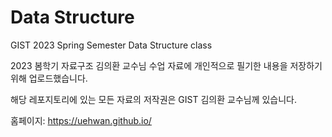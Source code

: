 # Data Structure
GIST 2023 Spring Semester Data Structure class

2023 봄학기 자료구조 김의환 교수님 수업 자료에 개인적으로 필기한 내용을 저장하기 위해 업로드했습니다.

해당 레포지토리에 있는 모든 자료의 저작권은 GIST 김의환 교수님께 있습니다.

홈페이지: https://uehwan.github.io/
